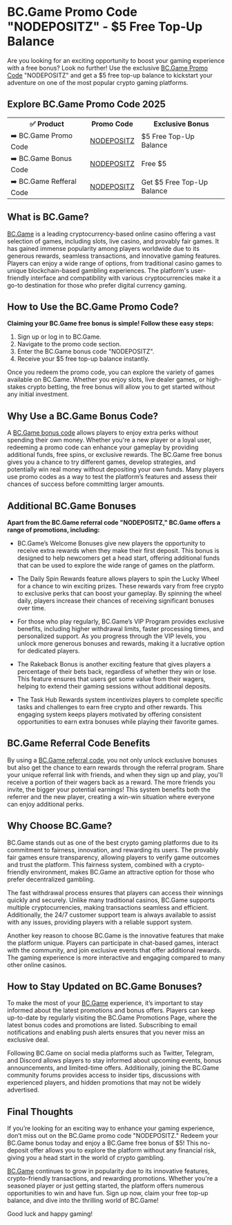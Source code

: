 <h1>BC.Game Promo Code "NODEPOSITZ" - $5 Free Top-Up Balance</h1>

Are you looking for an exciting opportunity to boost your gaming experience with a free bonus? Look no further! Use the exclusive <a href="https://partnerbcgame.com/v6a027212">BC.Game Promo Code</a> "NODEPOSITZ" and get a $5 free top-up balance to kickstart your adventure on one of the most popular crypto gaming platforms.

<h2>Explore BC.Game Promo Code 2025</h2>
<table>
  <tr>
    <th>✅ Product</th>
    <th>Promo Code</th>
    <th>Exclusive Bonus</th>
  </tr>
  <tr>
    <td>➡️ BC.Game Promo Code</td>
    <td><a href="https://partnerbcgame.com/v6a027212">NODEPOSITZ</a></td>
    <td>$5 Free Top-Up Balance</td>
  </tr>
  <tr>
   <td>➡️ BC.Game Bonus Code</td>
    <td><a href="https://partnerbcgame.com/v6a027212">NODEPOSITZ</a></td>
    <td>Free $5</td>
  </tr>
  <tr>
  <td>➡️ BC.Game Refferal Code</td>
    <td><a href="https://partnerbcgame.com/v6a027212">NODEPOSITZ</a></td>
      <td>Get $5 Free Top-Up Balance</td>
  </tr>
</table>

<h2>What is BC.Game?</h2>

<a href="https://partnerbcgame.com/v6a027212">BC.Game</a> is a leading cryptocurrency-based online casino offering a vast selection of games, including slots, live casino, and provably fair games. It has gained immense popularity among players worldwide due to its generous rewards, seamless transactions, and innovative gaming features. Players can enjoy a wide range of options, from traditional casino games to unique blockchain-based gambling experiences. The platform's user-friendly interface and compatibility with various cryptocurrencies make it a go-to destination for those who prefer digital currency gaming.

<h2>How to Use the BC.Game Promo Code?</h2>

**Claiming your BC.Game free bonus is simple! Follow these easy steps:**

1. Sign up or log in to BC.Game.
2. Navigate to the promo code section.
3. Enter the BC.Game bonus code "NODEPOSITZ".
4. Receive your $5 free top-up balance instantly.

Once you redeem the promo code, you can explore the variety of games available on BC.Game. Whether you enjoy slots, live dealer games, or high-stakes crypto betting, the free bonus will allow you to get started without any initial investment.

<h2>Why Use a BC.Game Bonus Code?</h2>

A <a href="https://partnerbcgame.com/v6a027212">BC.Game bonus code</a> allows players to enjoy extra perks without spending their own money. Whether you're a new player or a loyal user, redeeming a promo code can enhance your gameplay by providing additional funds, free spins, or exclusive rewards. The BC.Game free bonus gives you a chance to try different games, develop strategies, and potentially win real money without depositing your own funds. Many players use promo codes as a way to test the platform’s features and assess their chances of success before committing larger amounts.

<h2>Additional BC.Game Bonuses</h2>

**Apart from the BC.Game referral code "NODEPOSITZ," BC.Game offers a range of promotions, including:**

- BC.Game’s Welcome Bonuses give new players the opportunity to receive extra rewards when they make their first deposit. This bonus is designed to help newcomers get a head start, offering additional funds that can be used to explore the wide range of games on the platform.

- The Daily Spin Rewards feature allows players to spin the Lucky Wheel for a chance to win exciting prizes. These rewards vary from free crypto to exclusive perks that can boost your gameplay. By spinning the wheel daily, players increase their chances of receiving significant bonuses over time.

- For those who play regularly, BC.Game’s VIP Program provides exclusive benefits, including higher withdrawal limits, faster processing times, and personalized support. As you progress through the VIP levels, you unlock more generous bonuses and rewards, making it a lucrative option for dedicated players.

- The Rakeback Bonus is another exciting feature that gives players a percentage of their bets back, regardless of whether they win or lose. This feature ensures that users get some value from their wagers, helping to extend their gaming sessions without additional deposits.

- The Task Hub Rewards system incentivizes players to complete specific tasks and challenges to earn free crypto and other rewards. This engaging system keeps players motivated by offering consistent opportunities to earn extra bonuses while playing their favorite games.

<h2>BC.Game Referral Code Benefits</h2>

By using a <a href="https://partnerbcgame.com/v6a027212">BC.Game referral code</a>, you not only unlock exclusive bonuses but also get the chance to earn rewards through the referral program. Share your unique referral link with friends, and when they sign up and play, you'll receive a portion of their wagers back as a reward. The more friends you invite, the bigger your potential earnings! This system benefits both the referrer and the new player, creating a win-win situation where everyone can enjoy additional perks.

<h2>Why Choose BC.Game?</h2>

BC.Game stands out as one of the best crypto gaming platforms due to its commitment to fairness, innovation, and rewarding its users. The provably fair games ensure transparency, allowing players to verify game outcomes and trust the platform. This fairness system, combined with a crypto-friendly environment, makes BC.Game an attractive option for those who prefer decentralized gambling.

The fast withdrawal process ensures that players can access their winnings quickly and securely. Unlike many traditional casinos, BC.Game supports multiple cryptocurrencies, making transactions seamless and efficient. Additionally, the 24/7 customer support team is always available to assist with any issues, providing players with a reliable support system.

Another key reason to choose BC.Game is the innovative features that make the platform unique. Players can participate in chat-based games, interact with the community, and join exclusive events that offer additional rewards. The gaming experience is more interactive and engaging compared to many other online casinos.

<h2>How to Stay Updated on BC.Game Bonuses?</h2>

To make the most of your <a href="https://partnerbcgame.com/v6a027212">BC.Game</a> experience, it’s important to stay informed about the latest promotions and bonus offers. Players can keep up-to-date by regularly visiting the BC.Game Promotions Page, where the latest bonus codes and promotions are listed. Subscribing to email notifications and enabling push alerts ensures that you never miss an exclusive deal.

Following BC.Game on social media platforms such as Twitter, Telegram, and Discord allows players to stay informed about upcoming events, bonus announcements, and limited-time offers. Additionally, joining the BC.Game community forums provides access to insider tips, discussions with experienced players, and hidden promotions that may not be widely advertised.

<h2>Final Thoughts</h2>

If you’re looking for an exciting way to enhance your gaming experience, don’t miss out on the BC.Game promo code "NODEPOSITZ." Redeem your BC.Game bonus today and enjoy a BC.Game free bonus of $5! This no-deposit offer allows you to explore the platform without any financial risk, giving you a head start in the world of crypto gambling.

<a href="https://partnerbcgame.com/v6a027212">BC.Game</a> continues to grow in popularity due to its innovative features, crypto-friendly transactions, and rewarding promotions. Whether you're a seasoned player or just getting started, the platform offers numerous opportunities to win and have fun. Sign up now, claim your free top-up balance, and dive into the thrilling world of BC.Game!

Good luck and happy gaming!

